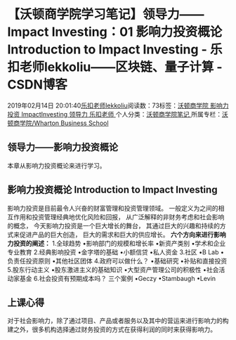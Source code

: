 
# 【沃顿商学院学习笔记】领导力——Impact Investing：01 影响力投资概论 Introduction to Impact Investing - 乐扣老师lekkoliu——区块链、量子计算 - CSDN博客

2019年02月14日 20:01:40[乐扣老师lekkoliu](https://me.csdn.net/lsttoy)阅读数：73标签：[沃顿商学院																](https://so.csdn.net/so/search/s.do?q=沃顿商学院&t=blog)[影响力投资																](https://so.csdn.net/so/search/s.do?q=影响力投资&t=blog)[ImpactInvesting																](https://so.csdn.net/so/search/s.do?q=ImpactInvesting&t=blog)[领导力																](https://so.csdn.net/so/search/s.do?q=领导力&t=blog)[乐扣老师																](https://so.csdn.net/so/search/s.do?q=乐扣老师&t=blog)[
							](https://so.csdn.net/so/search/s.do?q=领导力&t=blog)[
																					](https://so.csdn.net/so/search/s.do?q=ImpactInvesting&t=blog)个人分类：[沃顿商学院笔记																](https://blog.csdn.net/lsttoy/article/category/8551035)
[
																					](https://so.csdn.net/so/search/s.do?q=ImpactInvesting&t=blog)所属专栏：[沃顿商学院/Wharton Business School](https://blog.csdn.net/column/details/33347.html)[
							](https://so.csdn.net/so/search/s.do?q=ImpactInvesting&t=blog)
[
																	](https://so.csdn.net/so/search/s.do?q=影响力投资&t=blog)
[
				](https://so.csdn.net/so/search/s.do?q=沃顿商学院&t=blog)
[
			](https://so.csdn.net/so/search/s.do?q=沃顿商学院&t=blog)


## 领导力——影响力投资概论
本章从影响力投资概论来进行学习。
## 影响力投资概论 Introduction to Impact Investing
影响力投资是目前最令人兴奋的财富管理和投资管理领域。 一般定义为之间的相互作用和投资管理经典地优化风险和回报， 从广泛解释的非财务考虑和社会影响的概念， 今天影响力投资是一个巨大增长的舞台， 其通过巨大的兴趣和持续的方式来促进产品的巨大创造， 巨大的需求和巨大的供应增长。
**六个方向来进行影响力投资的阐述：**
1.全球趋势
•影响部门的规模和增长率
•新资产类别
•学术和企业专业教育
2.经典影响投资
•金字塔的基础
•小额信贷
•私人资金
3.社区
•B Lab
•负责任投资原则
•其他社区团体
4.政府可以做什么？
•基础研究
•补贴和直接投资
5.股东行动主义
•股东激进主义的基础知识
•大型资产管理公司的积极性
•社会活动家基金
6.社会投资有预期成本吗？
三个案例
•Geczy
•Stambaugh
•Levin
## 上课心得
对于社会影响力，除了通过项目、产品或者服务以及其中的营运来进行影响力的构建之外，很多机构选择通过财务投资的方式在获得利润的同时来获得影响力。

